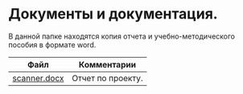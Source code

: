 # Документы и документация.
В данной папке находятся копия отчета и учебно-методического пособия в формате word.

| Файл                                             | Комментарии                                    |
| ------------------------------------------------ | ---------------------------------------------- |
| [scanner.docx](scanner.docx)                     | Отчет по проекту.                              |
